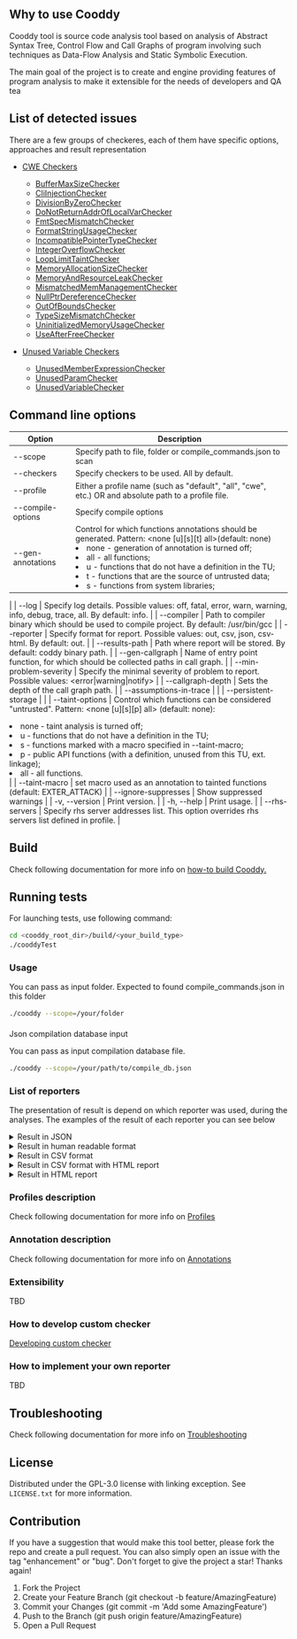 ## Why to use Cooddy
Cooddy tool is source code analysis tool based on analysis of Abstract Syntax Tree, Control Flow and Call Graphs of program involving such techniques as Data-Flow Analysis and Static Symbolic Execution.


The main goal of the project is to create and engine providing features of program analysis to make it extensible for the needs of developers and QA tea

## List of detected issues
There are a few groups of checkeres, each of them have specific options, approaches and result representation
* [CWE Checkers](docs/CWE_Checkers.md)
	
	+ [BufferMaxSizeChecker](docs/BufferMaxSizeChecker.md)
	+ [CliInjectionChecker](docs/CliInjectionChecker.md)
	+ [DivisionByZeroChecker](docs/DivisionByZeroChecker.md)
	+ [DoNotReturnAddrOfLocalVarChecker](docs/DoNotReturnAddrOfLocalVarChecker.md)
	+ [FmtSpecMismatchChecker](docs/FmtSpecMismatchChecker.md)
	+ [FormatStringUsageChecker](docs/FormatStringUsageChecker.md)
	+ [IncompatiblePointerTypeChecker](docs/IncompatiblePointerTypeChecker.md)
	+ [IntegerOverflowChecker](docs/IntegerOverflowChecker.md)
	+ [LoopLimitTaintChecker](docs/LoopLimitTaintChecker.md)
	+ [MemoryAllocationSizeChecker](docs/MemoryAllocationSizeChecker.md)
	+ [MemoryAndResourceLeakChecker](docs/MemoryAndResourceLeakChecker.md)
	+ [MismatchedMemManagementChecker](docs/MismatchedMemManagementChecker.md)
	+ [NullPtrDereferenceChecker](docs/NullPtrDereferenceChecker.md)
	+ [OutOfBoundsChecker](docs/OutOfBoundsChecker.md)
	+ [TypeSizeMismatchChecker](docs/TypeSizeMismatchChecker.md)
	+ [UninitializedMemoryUsageChecker](docs/UninitializedMemoryUsageChecker.md)
	+ [UseAfterFreeChecker](docs/UseAfterFreeChecker.md)
* [Unused Variable Checkers](docs/Unused_Variable_Checkers.md)
	
	+ [UnusedMemberExpressionChecker](docs/UnusedMemberExpressionChecker.md)
	+ [UnusedParamChecker](docs/UnusedParamChecker.md)
	+ [UnusedVariableChecker](docs/UnusedVariableChecker.md)

## Command line options
  




| Option | Description |
| --- | --- |
| --scope | Specify path to file, folder or compile_commands.json to scan |
| --checkers | Specify checkers to be used. All by default. |
| --profile | Either a profile name (such as "default", "all", "cwe", etc.) OR and absolute path to a profile file. |
| --compile-options | Specify compile options |
| --gen-annotations | Control for which functions annotations should be generated. Pattern: <none [u][s][t] all>(default: none)<li>none - generation of annotation is turned off;</li><li>all - all functions;</li><li>u - functions that do not have a definition in the TU;</li><li>t - functions that are the source of untrusted data;</li><li>s - functions from system libraries;</li>
 |
| --log | Specify log details. Possible values: off, fatal, error, warn, warning, info, debug, trace, all. By default: info. |
| --compiler | Path to compiler binary which should be used to compile project. By default: /usr/bin/gcc |
| --reporter | Specify format for report. Possible values: out, csv, json, csv-html. By default: out. |
| --results-path | Path where report will be stored. By default: coddy binary path. |
| --gen-callgraph | Name of entry point function, for which should be collected paths in call graph. |
| --min-problem-severity | Specify the minimal severity of problem to report. Possible values: <error|warning|notify> |
| --callgraph-depth | Sets the depth of the call graph path. |
| --assumptions-in-trace |  |
| --persistent-storage |  |
| --taint-options | Control which functions can be considered "untrusted". Pattern: <none [u][s][p] all> (default: none):<li>none - taint analysis is turned off;</li><li>u - functions that do not have a definition in the TU;</li><li>s - functions marked with a macro specified in --taint-macro;</li><li>p - public API functions (with a definition, unused from this TU, ext. linkage);</li><li>all - all functions.</li> |
| --taint-macro | set macro used as an annotation to tainted functions (default: EXTER_ATTACK) |
| --ignore-suppresses | Show suppressed warnings |
| -v, --version | Print version. |
| -h, --help | Print usage. |
| --rhs-servers | Specify rhs server addresses list. This option overrides rhs servers list defined in profile. |

## Build
Check following documentation for more info on [how-to build Cooddy.](docs/Build.md)

## Running tests
For launching tests, use following command:




```bash
cd <cooddy_root_dir>/build/<your_build_type>
./cooddyTest
```


  

### Usage


You can pass as input folder. Expected to found compile_commands.json in this folder




```bash
./cooddy --scope=/your/folder
```


  

#### 
 Json compilation database input


You can pass as input compilation database file.




```bash
./cooddy --scope=/your/path/to/compile_db.json
```


  

### List of reporters
The presentation of result is depend on which reporter was used, during the analyses. The examples of the result of each reporter you can see below 

<details>

<summary>Result in JSON
</summary>
Result will be presented in cooddy_result.json, which is located in the current working directory by default or in location passed to argument results-path. This file contains list of problems, found in scope.

By calling following example of analyses



```bash
/mnt/d/work/Cooddy/build/release/cooddy --scope=/mnt/d/work/kvdb_test --results-path=/mnt/d --reporter=json
```

the content of result will be following



```
{
   "start_time":"2021-10-06T08:30:08.339Z",
   "end_time":"2021-10-06T08:30:08.557Z",
   "profile":"default.profile",
   "command_line":"--scope=/mnt/d/work/kvdb_test --results-path=/mnt/d --reporter=json",
   "git_commit":"50cff76197957237806a704ff1c711e220f58099",
   "git_version":"v1_7",
   "problems":[
      {
         "file":"/mnt/d/work/Cooddy/test/test_cases/analyzerToolTest/test_trace.cpp",
         "line":5,
         "offset":9,
         "length":7,
         "problem_class":{
            "name":"SSR_1.1.2.1",
            "severity":"ERROR",
            "profile":"Common Weakness Enumeration",
            "inspection_name":"NullPtrDereferenceChecker"
         },
         "highlighted_element":"",
         "description":"Null dereference",
         "trace":[
            {
               "file":"/mnt/d/work/Cooddy/test/test_cases/analyzerToolTest/test_trace.cpp",
               "line":12,
               "col":22,
               "end_line":12,
               "end_col":28
            },
            {
               "file":"/mnt/d/work/Cooddy/test/test_cases/analyzerToolTest/test_trace.cpp",
               "line":13,
               "col":15,
               "end_line":13,
               "end_col":22
            },
            {
               "file":"/mnt/d/work/Cooddy/test/test_cases/analyzerToolTest/test_trace.cpp",
               "line":5,
               "col":9,
               "end_line":5,
               "end_col":16
            }
         ]
      }
   ]
}
```


</details>



<details>

<summary>Result in human readable format
</summary>
By default result will be printed in output of the console. If saving result in human-readable format in file is required, you need to pass path to location of result file to argument results-path. This file contains list of problems, found in scope.

By calling following example of analyses



```bash
/mnt/d/work/Cooddy/build/release/cooddy --scope=/mnt/d/work/kvdb_test --results-path=/mnt/d
```

the content of result will be following



```
Problem found. NullPtrDereferenceCheker: Null dereference File: /mnt/d/work/test_projects/sqlite_vm/mnt/storage/projects-for-analysis/sqlite/bld/sqlite3.c:59362:6, Trace: File: /mnt/d/work/test_projects/sqlite_vm/mnt/storage/projects-for-analysis/sqlite/bld/sqlite3.c:55128:44 File: /mnt/d/work/test_projects/sqlite_vm/mnt/storage/projects-for-analysis/sqlite/bld/sqlite3.c:55128:44 Problem found. UninitializedMemoryUsageChecker: Do not access uninitialized memory. File: /mnt/d/work/test_projects/sqlite_vm/mnt/storage/projects-for-analysis/sqlite/bld/sqlite3.c:79959:13, Trace: File: /mnt/d/work/test_projects/sqlite_vm/mnt/storage/projects-for-analysis/sqlite/bld/sqlite3.c:79869:3 Problem found. NullPtrDereferenceCheker: Null dereference File: /mnt/d/work/test_projects/sqlite_vm/mnt/storage/projects-for-analysis/sqlite/bld/sqlite3.c:79768:5, Trace: File: /mnt/d/work/test_projects/sqlite_vm/mnt/storage/projects-for-analysis/sqlite/bld/sqlite3.c:80353:18 File: /mnt/d/work/test_projects/sqlite_vm/mnt/storage/projects-for-analysis/sqlite/bld/sqlite3.c:80324:28 Problem found. NullPtrDereferenceCheker: Null dereference File: /mnt/d/work/test_projects/sqlite_vm/mnt/storage/projects-for-analysis/sqlite/bld/sqlite3.c:80356:12, Trace: File: /mnt/d/work/test_projects/sqlite_vm/mnt/storage/projects-for-analysis/sqlite/bld/sqlite3.c:80326:29 Problem found: Strictly check integer operations to ensure no overflow, wrap or division by zero. File: /mnt/d/work/test_projects/sqlite_vm/mnt/storage/projects-for-analysis/sqlite/bld/sqlite3.c:28704:35, Trace: File: /mnt/d/work/test_projects/sqlite_vm/mnt/storage/projects-for-analysis/sqlite/bld/sqlite3.c:28701:11
```


</details>



<details>

<summary>Result in CSV format
</summary>
Result will be presented in cooddy_result.csv, which is located in the current working directory by default or in location passed to argument results-path. This file contains list of problems, found in scope.

By calling following example of analyses



```bash
/mnt/d/work/Cooddy/build/release/cooddy --scope=/mnt/d/work/kvdb_test --results-path=/mnt/d --reporter=csv
```

In Excel the content of result will be following:

![](docs/imgs/README/image2021-5-21_14-24-11.png)


</details>



<details>

<summary>Result in CSV format with HTML report
</summary>
Result will be presented in cooddy_result.csv, which is located in the current working directory by default or in location passed to argument results-path. This file contains list of problems, found in scope.

By calling following example of analyses



```bash
/mnt/d/work/Cooddy/build/release/cooddy --scope=/mnt/d/work/test --reporter=csv-html
```

### In Excel the content of result will be following:
![](docs/imgs/README/image2021-6-29_16-15-46.png)

When clicking to file with trace with name report-f8a8ec.html you can see description of error trace.

Here you can review source code step by step to determine the source of the some specific error, with description on each step.

![](docs/imgs/README/image2023-1-12_12-52-55.png)


</details>



<details>

<summary>Result in HTML report
</summary>
Result will be presented in cooddy_result.html, which is located in the current working directory by default or in location passed to argument results-path. This file contains list of problems, found in scope.

By calling following example of analyses



```bash
/mnt/d/work/Cooddy/build/release/cooddy --scope=/mnt/d/work/test --reporter=html
```

In HTML the content of result will be following:

![](docs/imgs/README/image2023-1-12_12-56-48.png)


</details>

### Profiles description
Check following documentation for more info on [Profiles](docs/Profiles.md)

### Annotation description
Check following documentation for more info on [Annotations](docs/Annotations.md)

### Extensibility
TBD

### How to develop custom checker
[Developing custom checker](docs/How_to_develop_a_custom_checker.md)

### How to implement your own reporter
TBD

## Troubleshooting
Check following documentation for more info on [Troubleshooting](docs/Troubleshooting.md)

## License
Distributed under the GPL-3.0 license with linking exception. See `LICENSE.txt` for more information.

## Contribution
If you have a suggestion that would make this tool better, please fork the repo and create a pull request. You can also simply open an issue with the tag "enhancement" or "bug". Don't forget to give the project a star! Thanks again!



1. Fork the Project
2. Create your Feature Branch (git checkout -b feature/AmazingFeature)
3. Commit your Changes (git commit -m 'Add some AmazingFeature')
4. Push to the Branch (git push origin feature/AmazingFeature)
5. Open a Pull Request